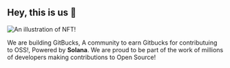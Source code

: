 ## Hey, this is us 👋

![An illustration of NFT!](https://user-images.githubusercontent.com/3369400/133268513-5bfe2f93-4402-42c9-a403-81c9e86934b6.jpeg)

We are building GitBucks, A community to earn Gitbucks for contributuing to OSS!, Powered by **Solana**. We are proud  to be part of the work of millions of developers making contributions to Open Source!
